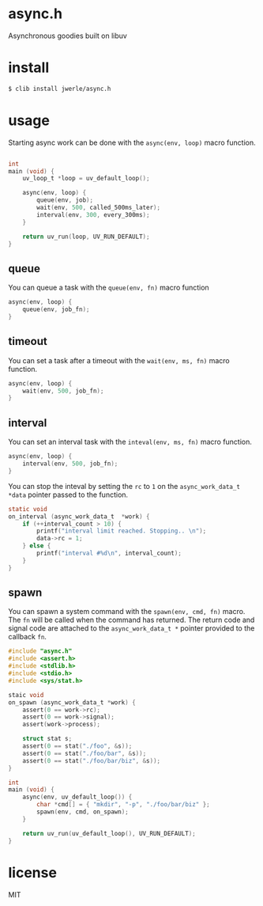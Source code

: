 async.h
=======

Asynchronous goodies built on libuv

# install

```sh
$ clib install jwerle/async.h
```

# usage

Starting async work can be done with the `async(env, loop)` macro
function.

```c

int
main (void) {
	uv_loop_t *loop = uv_default_loop();

	async(env, loop) {
		queue(env, job);
		wait(env, 500, called_500ms_later);
		interval(env, 300, every_300ms);
	}

	return uv_run(loop, UV_RUN_DEFAULT);
}
```

## queue

You can queue a task with the `queue(env, fn)` macro function

```c
async(env, loop) {
	queue(env, job_fn);
}
```

## timeout

You can set a task after a timeout with the `wait(env, ms, fn)` macro
function.

```c
async(env, loop) {
	wait(env, 500, job_fn);
}
```

## interval

You can set an interval task with the `inteval(env, ms, fn)` macro
function.

```c
async(env, loop) {
	interval(env, 500, job_fn);
}
```

You can stop the inteval by setting the `rc` to `1` on the
`async_work_data_t *data` pointer passed to the function.

```c
static void
on_interval (async_work_data_t  *work) {
	if (++interval_count > 10) {
		printf("interval limit reached. Stopping.. \n");
		data->rc = 1;
	} else {
		printf("interval #%d\n", interval_count);
	}
}
```

## spawn

You can spawn a system command with the `spawn(env, cmd, fn)` macro. The
`fn` will be called when the command has returned. The return code and
signal code are attached to the `async_work_data_t *` pointer provided
to the callback `fn`.

```c
#include "async.h"
#include <assert.h>
#include <stdlib.h>
#include <stdio.h>
#include <sys/stat.h>

staic void
on_spawn (async_work_data_t *work) {
	assert(0 == work->rc);
	assert(0 == work->signal);
	assert(work->process);

	struct stat s;
	assert(0 == stat("./foo", &s));
	assert(0 == stat("./foo/bar", &s));
	assert(0 == stat("./foo/bar/biz", &s));
}

int
main (void) {
	async(env, uv_default_loop()) {
		char *cmd[] = { "mkdir", "-p", "./foo/bar/biz" };
		spawn(env, cmd, on_spawn);
	}

	return uv_run(uv_default_loop(), UV_RUN_DEFAULT);
}
```

# license

MIT
